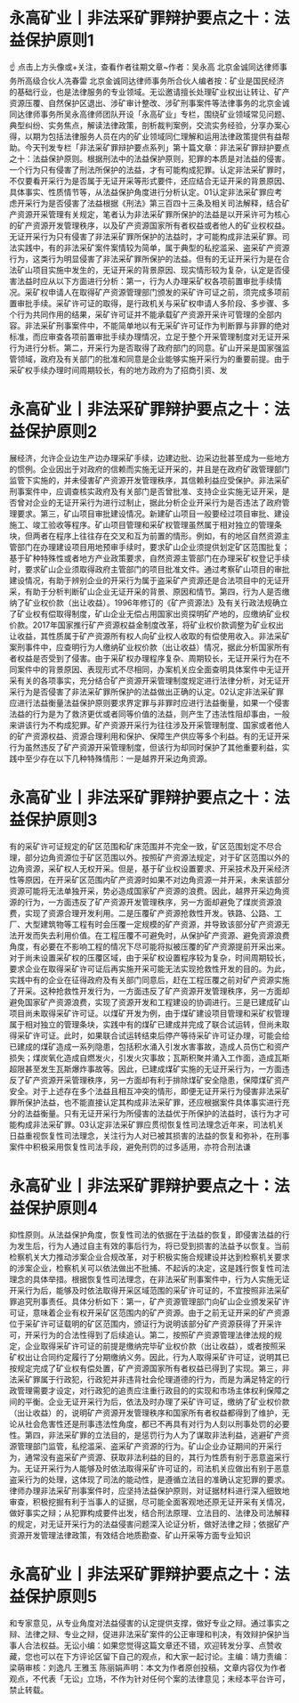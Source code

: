 # 永高矿业丨非法采矿罪辩护要点之十：法益保护原则1

☝ 点击上方头像或+关注，查看作者往期文章~作者：吴永高 北京金诚同达律师事务所高级合伙人冼春雷 北京金诚同达律师事务所合伙人编者按：矿业是国民经济的基础行业，也是法律服务的专业领域。无讼邀请擅长处理矿业权出让转让、矿产资源压覆、自然保护区退出、涉矿审计整改、涉矿刑事案件等法律事务的北京金诚同达律师事务所吴永高律师团队开设「永高矿业」专栏，围绕矿业领域常见问题、典型纠纷、实务焦点，解读法律政策，剖析裁判案例，交流实务经验，分享办案心得，以期为包括法律服务人员在内的矿业领域同仁理解和运用法律政策提供有益帮助。今天刊发专栏「非法采矿罪辩护要点系列」第十篇文章：非法采矿罪辩护要点之十：法益保护原则。根据刑法中的法益保护原则，犯罪的本质是对法益的侵害。一个行为只有侵害了刑法所保护的法益，才有可能构成犯罪。认定非法采矿罪时，不仅要看开采行为是否属于无证开采等形式要件，还应结合无证开采的背景原因、具体事实、性质情节等，从法益保护角度进行分析认定。01认定非法采矿罪应考虑开采行为是否侵害了法益根据《刑法》第三百四十三条及相关司法解释，结合矿产资源开采管理有关规定，笔者认为非法采矿罪所保护的法益是以开采许可为核心的矿产资源开发管理秩序，以及矿产资源国家所有者权益或者他人的矿业权权益。无证开采行为只有侵害了非法采矿罪所保护的法益时，才可能构成非法采矿罪。司法实践中，有的非法采矿案件案情较为简单，属于典型的私挖滥采、盗采矿产资源行为，这类行为明显侵害了非法采矿罪所保护的法益。但有的无证开采行为是在合法矿山项目实施中发生的，无证开采的背景原因、现实情形较为复杂，认定是否侵害法益时应从以下方面进行分析：第一，行为人办理采矿权各项前置审批手续情况。采矿权申请人在取得矿产资源管理部门颁发的采矿许可证之前，须完成多项前置审批手续。采矿许可证的取得，是行政机关与采矿权申请人多阶段、多步骤、多个行为共同作用的结果，采矿许可证并不能承载矿产资源开采许可管理的全部内容。非法采矿刑事案件中，不能简单地以有无采矿许可证作为判断罪与非罪的绝对标准，而应审查各项前置审批手续办理情况，立足于整个开采管理制度对无证开采行为进行分析。第二，开采行为是否取得了政府部门的同意。矿山开采是国家强监管领域，政府及有关部门的批准和同意是企业能够实施开采行为的重要前提。由于采矿权手续办理时间周期较长，有的地方政府为了招商引资、发

# 永高矿业丨非法采矿罪辩护要点之十：法益保护原则2

展经济，允许企业边生产边办理采矿手续，边建边批、边采边批甚至成为一些地方的惯例。企业因出于对政府的信赖而实施无证开采的，并且是在政府矿政管理部门监管下实施的，并未侵害矿产资源开发管理秩序，其信赖利益应受保护。非法采矿刑事案件中，应调查核实政府及有关部门是否曾批准、支持企业实施无证开采，是否曾对企业的无证开采行为进行过制止，据此分析企业开采行为是否违法了政府管理要求。第三，矿山项目审批建设情况。新建矿山项目一般要经过项目审批、建设施工、竣工验收等程序。矿山项目管理和采矿权管理虽然属于相对独立的管理条块，但两者在程序上往往存在交叉和互为前置的情形。例如，有的地区自然资源主管部门在办理建设项目用地预审手续时，要求矿山企业须提供划定矿区范围批复；基于矿种特殊性或者地方产业政策要求，自然资源主管部门在办理采矿权登记手续时，要求矿山企业须取得政府主管部门的项目批准文件。通过考察矿山项目的审批建设情况，有助于辨别企业的开采行为属于盗采矿产资源还是合法项目中的无证开采，有助于分析判断矿山企业无证开采的背景、原因和情节。第四，行为人是否缴纳了矿业权价款（出让收益）。1996年修订的《矿产资源法》及有关行政法规确立了矿业权有偿取得制度，矿山企业无偿占用国家出资探明矿产地的，应缴纳矿业权价款。2017年国家推行矿产资源权益金制度改革，将矿业权价款调整为矿业权出让收益，其性质属于矿产资源所有权人向矿业权人收取的有偿使用收入。非法采矿案刑事件中，应查明行为人缴纳矿业权价款（出让收益）情况，据此分析国家所有者权益是否受到了侵害。由于采矿权办理程序复杂、周期较长，无证开采行为在不同案件中的背景原因、表现形式不尽相同，办案机关应全面查明具体案件中无证开采有关的各项事实，充分结合矿产资源开采管理制度规定进行法律分析，对无证开采行为是否侵害了非法采矿罪所保护的法益做出正确的认定。02认定非法采矿罪应进行法益衡量法益保护原则要求界定罪与非罪时应进行法益衡量，如果一个侵害法益的行为是为了救济更优或者同等价值的法益，则产生了违法性阻却事由，一般来讲该行为不构成犯罪。矿产资源开采行为往往涉及开采管理制度、国家或者他人的矿产资源权益、资源合理利用和保护、保障生产供应等多个利益。有的无证开采行为虽然违反了矿产资源开采管理制度，但该行为却同时保护了其他重要利益，实践中至少存在以下几种特殊情形：一是越界开采边角资源。

# 永高矿业丨非法采矿罪辩护要点之十：法益保护原则3

有的采矿许可证规定的矿区范围和矿床范围并不完全一致，矿区范围划定不尽合理，部分边角资源位于矿区范围以外。按照矿产资源法规定，对于矿区范围以外的边角资源，采矿权人无权开采。但是，基于矿业权设置要求、开采技术及开采经济性等原因，在开采矿区范围内矿产资源时如果不对边角资源一并开采，未来该部分资源可能将无法单独开采，势必造成国家矿产资源的浪费。因此，越界开采边角资源的行为，一方面违反了矿产资源开发管理秩序，另一方面却避免了煤炭资源浪费，实现了资源合理开发利用。二是压覆矿产资源抢救性开发。铁路、公路、工厂、大型建筑物等工程有时会压覆一定规模的矿产资源，并导致该部分矿产资源无法开发而失去利用价值。在工程压覆不可避免时，从保护矿产资源、避免资源浪费角度，有必要在不影响工程的情况下尽可能将拟被压覆的矿产资源提前开采出来。对于尚未设置采矿权的压覆区域，由于采矿权设置程序较为复杂，时间周期较长，要求企业在取得采矿许可证后再实施开采可能无法实现抢救性开发的目的。为此，实践中有的企业在征得政府及有关部门同意后，赶在工程压覆之前对矿产资源实施了开采。这种抢救性开发行为，一方面违反了矿产资源开发管理秩序，另一方面却避免国家矿产资源浪费，实现了资源开发和工程建设的协调进行。三是已建成矿山项目尚未取得采矿许可证。以煤矿开发为例，由于煤矿建设项目管理和采矿权管理属于相对独立的管理条块，实践中有的煤矿已建成并完成了联合试运转，但尚未取得采矿许可证。此时，如果联合试运转结束后停产等待采矿许可证办理，可能会给已建成的煤矿造成一系列隐患，包括积水涌入引发水害事故，造成人员伤亡和资产损失；煤炭氧化造成自燃发火，引发火灾事故；瓦斯积聚并涌入工作面，造成瓦斯超限甚至发生瓦斯爆炸事故等。因此，已建成煤矿实施的无证开采行为，一方面违反了矿产资源开采管理秩序，另一方面却有利于排除煤矿安全隐患，保障煤矿资产安全。对于上述存在多个法益且相互冲突的情形，即便无证开采行为侵害非法采矿罪所保护法益，也不能直接认定其构成非法采矿罪，还应根据案件具体事实进行充分的法益衡量。只有无证开采行为所侵害的法益优于所保护的法益时，该行为才可能构成非法采矿罪。03认定非法采矿罪应贯彻恢复性司法理念近年来，司法机关日益重视恢复性司法理念，关注行为人对已被其损害的法益的恢复和弥补，在刑事案件中积极采用恢复性司法手段，避免刑罚的过多适用，亦符合刑法谦

# 永高矿业丨非法采矿罪辩护要点之十：法益保护原则4

抑性原则。从法益保护角度，恢复性司法的依据在于法益的恢复，即侵害法益的行为发生后，行为人通过自主有效的事后行为，将已受到损害的法益予以恢复。当前检察机关大力推动涉案企业合规改革，对于积极实施合规建设并达到检察机关要求的涉案企业，检察机关可以依法做出不批捕、不起诉的决定，这是践行恢复性司法理念的具体举措。根据恢复性司法理念，在非法采矿刑事案件中，行为人实施无证开采行为后，能够及时依法取得开采区域范围的采矿许可证的，不宜按照非法采矿罪追究刑事责任。具体分析如下：第一，矿产资源管理部门向矿山企业颁发采矿许可证，意味着企业有权开采矿区范围内的矿产资源。由于之前无证开采的矿产资源位于采矿许可证载明的矿区范围内，颁证行为说明该部分矿产资源获得了开采许可，开采行为的合法性得到了后续追认。第二，按照矿产资源管理法律法规的规定，企业取得采矿许可证的前提是缴纳完毕矿业权价款（出让收益），或者按照采矿权出让合同约定履行了分期缴纳义务。因此，行为人取得采矿许可证，说明其已按规定完成了矿业权有偿处置，矿产资源国家所有者权益已得到了实现。第三，非法采矿罪属于行政犯，行政犯并非违背社会伦理道德的行为，而是为满足特定的行政管理需要才设定，对行政犯的追责应注重行政目的的实现和市场主体权利保障之间的平衡。企业无证开采行为后，依法及时办理了采矿许可证，缴纳了矿业权价款（出让收益）的，说明矿产资源开发管理秩序和国家所有者权益都得到了维护，无论从社会危害性还是刑事违法性角度，都已不再具有对行为人刻以刑事处罚的必要性。第四，非法采矿罪的立法目的，是惩罚行为人为了谋取非法利益，逃避矿产资源管理部门监管，私挖滥采、盗采矿产资源的行为。矿山企业办证期间的开采行为，通常没有盗采矿产资源、获取非法利益的目的，其行为性质有别于恶意盗采行为。无证开采行为人能够及时依法取得采矿许可证的，司法机关应做出有别于恶意盗采行为的处理，这体现了司法的能动性，是遵循立法目的准确认定犯罪的要求。律师办理非法采矿刑事案件时，应坚持法益保护原则，对证据材料进行深入细致地审查，积极挖掘有利于当事人的证据，尽可能全面客观地还原无证开采有关情况，做好事实之辩；从犯罪构成要件出发，结合刑法原理、立法目的、法律及司法解释的规定，对无证开采行为的法益侵害问题深入论证分析，做好法律之辩；依据矿产资源开发管理法律政策，有效结合地质勘查、矿山开采等方面专业知识

# 永高矿业丨非法采矿罪辩护要点之十：法益保护原则5

和专家意见，从专业角度对法益侵害的认定提供支撑，做好专业之辩。通过事实之辩、法律之辩、专业之辩，促进非法采矿案件的公正审理和判决，有效辩护保护当事人合法权益。无讼小编：如果您觉得这篇文章还不错，欢迎转发分享、点赞收藏，您也可以在下方评论区留下自己的观点，和大家一起讨论。主编：靖力责编：梁萌审核：刘逸凡 王雅玉 陈丽娟声明：本文为作者原创投稿，文章内容仅为作者观点，不代表「无讼」立场，不作为针对任何个案的法律意见；未经本平台许可，禁止转载。

